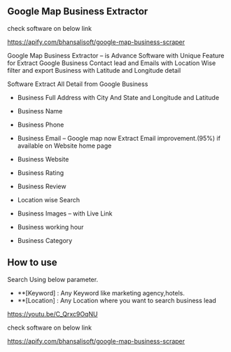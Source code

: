  
## Google Map Business Extractor 

check software on below link

https://apify.com/bhansalisoft/google-map-business-scraper

Google Map Business Extractor – is Advance Software with Unique Feature for Extract Google Business Contact lead and Emails with Location Wise filter and export Business with Latitude and Longitude detail

Software Extract All Detail from Google Business

-    Business Full Address with City And State and Longitude and Latitude

-    Business Name

-    Business Phone

-    Business Email – Google map now Extract Email improvement.(95%) if available on Website home page

-    Business Website

-    Business Rating

-    Business Review

-    Location wise Search

-    Business Images – with Live Link

-    Business working hour

-    Business Category


## How to use
Search Using below parameter.
- **[Keyword] : Any Keyword like marketing agency,hotels.
- **[Location] : Any Location where you want to search business lead

https://youtu.be/C_Qrxc9OqNU


check software on below link

https://apify.com/bhansalisoft/google-map-business-scraper

				  
				
